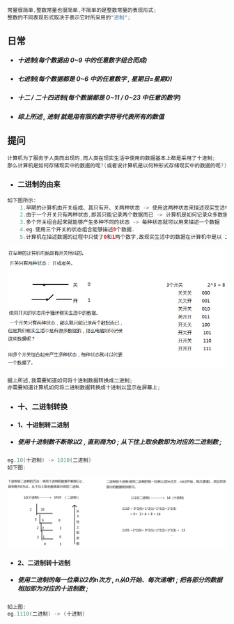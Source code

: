 ```java
常量很简单,整数常量也很简单,不简单的是整数常量的表现形式;
整数的不同表现形式取决于表示它时所采用的"进制";
```

## 日常

* ##### 十进制\(每个数据由 0~9 中的任意数字组合而成\)
* ##### 七进制\(每个数据都是 0~6 中的任意数字 , 星期日=星期0\)
* ##### 十二 / 二十四进制\(每个数据都是 0~11 / 0~23 中任意的数字\)
* ##### 综上所述 , 进制 就是用有限的数字符号代表所有的数值

## 提问

```java
计算机为了服务于人类而出现的,而人类在现实生活中使用的数据基本上都是采用了十进制;
那么计算机是如何存储现实中的数据的呢?(或者说计算机是以何种形式存储现实中的数据的呢?)
```

* ### 二进制的由来

```java
如下图所示:
    1.早期的计算机由开关组成、其只有开、关两种状态 -> 使用这两种状态来描述现实生活中的数据(eg.开1关0);
    2.由于一个开关只有两种状态,即其只能记录两个数据而已 -> 计算机是如何记录众多数据的呢?
    3.多个开关组合起来就能够产生多种不同的状态 -> 每种状态就可以用来描述一个数据
    4.eg.使用三个开关的状态组合能够描述8个数据.
    5.计算机在描述数据的过程中只使了0和1两个数字,故现实生活中的数据在计算机中是以 二进制 的形式来保存的;
```

![](/assets/二进制的由来.png)

```java
据上所述,我需要知道如何将十进制数据转换成二进制;
亦需要知道计算机如何将二进制数据转换成十进制以显示在屏幕上;
```

* ### 十、二进制转换
* #### 1、十进制转二进制
* ##### 使用十进制数不断除以2 , 直到商为0 ; 从下往上取余数即为对应的二进制数 ;

```java
eg.10(十进制) -> 1010(二进制)
如下图:
```

![](/assets/十进制与二进制之间的转换.png)

* #### 2、二进制转十进制
* ##### 使用二进制的每一位乘以2的n次方 , n从0开始、每次递增1 ; 把各部分的数据相加即为对应的十进制数 ;

```java
如上图:
eg.1110(二进制) -> (十进制)
```



